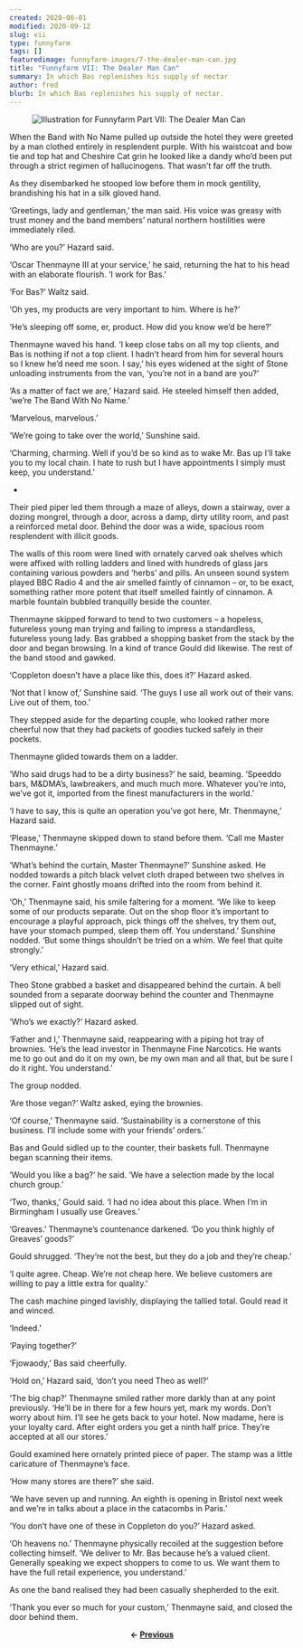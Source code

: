 ```yaml
---
created: 2020-06-01
modified: 2020-09-12
slug: vii
type: funnyfarm
tags: []
featuredimage: funnyfarm-images/7-the-dealer-man-can.jpg
title: "Funnyfarm VII: The Dealer Man Can"
summary: In which Bas replenishes his supply of nectar
author: fred
blurb: In which Bas replenishes his supply of nectar.
---
```


<figure class="wide">
  <img src="funnyfarm-images/7-the-dealer-man-can.jpg" alt="Illustration for Funnyfarm Part VII: The Dealer Man Can" />
  <figcaption></figcaption>
</figure>

When the Band with No Name pulled up outside the hotel they were greeted by a man clothed entirely in resplendent purple. With his waistcoat and bow tie and top hat and Cheshire Cat grin he looked like a dandy who’d been put through a strict regimen of hallucinogens. That wasn’t far off the truth.

As they disembarked he stooped low before them in mock gentility, brandishing his hat in a silk gloved hand.

‘Greetings, lady and gentleman,’ the man said. His voice was greasy with trust money and the band members’ natural northern hostilities were immediately riled.

‘Who are you?’ Hazard said.

‘Oscar Thenmayne III at your service,’ he said, returning the hat to his head with an elaborate flourish. ‘I work for Bas.’

‘For Bas?’ Waltz said.

‘Oh yes, my products are very important to him. Where is he?’

‘He’s sleeping off some, er, product. How did you know we’d be here?’

Thenmayne waved his hand. ‘I keep close tabs on all my top clients, and Bas is nothing if not a top client. I hadn’t heard from him for several hours so I knew he’d need me soon. I say,’ his eyes widened at the sight of Stone unloading instruments from the van, ‘you’re not in a band are you?’

‘As a matter of fact we are,’ Hazard said. He steeled himself then added, ‘we’re The Band With No Name.’

‘Marvelous, marvelous.’

‘We’re going to take over the world,’ Sunshine said.

‘Charming, charming. Well if you’d be so kind as to wake Mr. Bas up I’ll take you to my local chain. I hate to rush but I have appointments I simply must keep, you understand.’

*

Their pied piper led them through a maze of alleys, down a stairway, over a dozing mongrel, through a door, across a damp, dirty utility room, and past a reinforced metal door. Behind the door was a wide, spacious room resplendent with illicit goods.

The walls of this room were lined with ornately carved oak shelves which were affixed with rolling ladders and lined with hundreds of glass jars containing various powders and ‘herbs’ and pills. An unseen sound system played BBC Radio 4 and the air smelled faintly of cinnamon – or, to be exact, something rather more potent that itself smelled faintly of cinnamon. A marble fountain bubbled tranquilly beside the counter.

Thenmayne skipped forward to tend to two customers – a hopeless, futureless young man trying and failing to impress a standardless, futureless young lady. Bas grabbed a shopping basket from the stack by the door and began browsing. In a kind of trance Gould did likewise. The rest of the band stood and gawked.

‘Coppleton doesn’t have a place like this, does it?’ Hazard asked.

‘Not that I know of,’ Sunshine said. ‘The guys I use all work out of their vans. Live out of them, too.’

They stepped aside for the departing couple, who looked rather more cheerful now that they had packets of goodies tucked safely in their pockets.

Thenmayne glided towards them on a ladder.

‘Who said drugs had to be a dirty business?’ he said, beaming. ‘Speeddo bars, M&DMA’s, lawbreakers, and much much more. Whatever you’re into, we’ve got it, imported from the finest manufacturers in the world.’

‘I have to say, this is quite an operation you’ve got here, Mr. Thenmayne,’ Hazard said.

‘Please,’ Thenmayne skipped down to stand before them. ‘Call me Master Thenmayne.’

‘What’s behind the curtain, Master Thenmayne?’ Sunshine asked. He nodded towards a pitch black velvet cloth draped between two shelves in the corner. Faint ghostly moans drifted into the room from behind it.

‘Oh,’ Thenmayne said, his smile faltering for a moment. ‘We like to keep some of our products separate. Out on the shop floor it’s important to encourage a playful approach, pick things off the shelves, try them out, have your stomach pumped, sleep them off. You understand.’ Sunshine nodded. ‘But some things shouldn’t be tried on a whim. We feel that quite strongly.’

‘Very ethical,’ Hazard said.

Theo Stone grabbed a basket and disappeared behind the curtain. A bell sounded from a separate doorway behind the counter and Thenmayne slipped out of sight.

‘Who’s we exactly?’ Hazard asked.

‘Father and I,’ Thenmayne said, reappearing with a piping hot tray of brownies. ‘He’s the lead investor in Thenmayne Fine Narcotics. He wants me to go out and do it on my own, be my own man and all that, but be sure I do it right. You understand.’

The group nodded.

‘Are those vegan?’ Waltz asked, eying the brownies.

‘Of course,’ Thenmayne said. ‘Sustainability is a cornerstone of this business. I’ll include some with your friends’ orders.’

Bas and Gould sidled up to the counter, their baskets full. Thenmayne began scanning their items.

‘Would you like a bag?’ he said. ‘We have a selection made by the local church group.’

‘Two, thanks,’ Gould said. ‘I had no idea about this place. When I’m in Birmingham I usually use Greaves.’

‘Greaves.’ Thenmayne’s countenance darkened. ‘Do you think highly of Greaves’ goods?’

Gould shrugged. ‘They’re not the best, but they do a job and they’re cheap.’

‘I quite agree. Cheap. We’re not cheap here. We believe customers are willing to pay a little extra for quality.’

The cash machine pinged lavishly, displaying the tallied total. Gould read it and winced.

‘Indeed.’

‘Paying together?’

‘Fjowaody,’ Bas said cheerfully.

‘Hold on,’ Hazard said, ‘don’t you need Theo as well?’

‘The big chap?’ Thenmayne smiled rather more darkly than at any point previously. ‘He’ll be in there for a few hours yet, mark my words. Don’t worry about him. I’ll see he gets back to your hotel. Now madame, here is your loyalty card. After eight orders you get a ninth half price. They’re accepted at all our stores.’

Gould examined here ornately printed piece of paper. The stamp was a little caricature of Thenmayne’s face.

‘How many stores are there?’ she said.

‘We have seven up and running. An eighth is opening in Bristol next week and we’re in talks about a place in the catacombs in Paris.’

‘You don’t have one of these in Coppleton do you?’ Hazard asked.

‘Oh heavens no.’ Thenmayne physically recoiled at the suggestion before collecting himself. ‘We deliver to Mr. Bas because he’s a valued client. Generally speaking we expect shoppers to come to us. We want them to have the full retail experience, you understand.’

As one the band realised they had been casually shepherded to the exit.

‘Thank you ever so much for your custom,’ Thenmayne said, and closed the door behind them.

<center><strong>← <a href="funnyfarm/vi/">Previous</a></strong></p></center>
